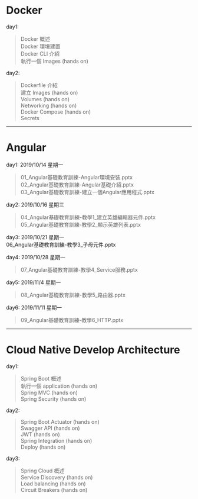 # Docker 

day1:  
  >Docker 概述  
  >Docker 環境建置  
  >Docker CLI 介紹  
  >執行一個 Images (hands on)  

day2:  
  >Dockerfile 介紹  
  >建立 Images (hands on)  
  >Volumes (hands on)  
  >Networking (hands on)  
  >Docker Compose (hands on)  
  >Secrets  

---  

# Angular

day1:    2019/10/14 星期一  
  >01_Angular基礎教育訓練-Angular環境安裝.pptx  
  >02_Angular基礎教育訓練-Angular基礎介紹.pptx  
  >03_Angular基礎教育訓練-建立一個Angular應用程式.pptx  
    
day2:    2019/10/16 星期三  
  >04_Angular基礎教育訓練-教學1_建立英雄編輯器元件.pptx  
  >05_Angular基礎教育訓練-教學2_顯示英雄列表.pptx  

day3:    2019/10/21 星期一  
    06_Angular基礎教育訓練-教學3_子母元件.pptx  

day4:    2019/10/28 星期一  
  >07_Angular基礎教育訓練-教學4_Service服務.pptx  

day5:    2019/11/4 星期一  
  >08_Angular基礎教育訓練-教學5_路由器.pptx  

day6:    2019/11/11 星期一  
  >09_Angular基礎教育訓練-教學6_HTTP.pptx  

---  

# Cloud Native Develop Architecture

day1:  
  >Spring Boot 概述  
  >執行一個 application (hands on)  
  >Spring MVC (hands on)  
  >Spring Security (hands on)  

day2:  
  >Spring Boot Actuator (hands on)  
  >Swagger API (hands on)  
  >JWT (hands on)  
  >Spring Integration (hands on)  
  >Deploy (hands on)  

day3:  
  >Spring Cloud 概述  
  >Service Discovery (hands on)  
  >Load balancing (hands on)  
  >Circuit Breakers (hands on)  

